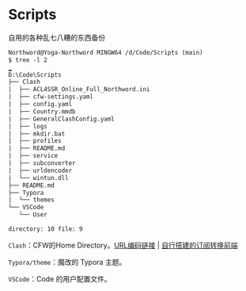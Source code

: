 # Scripts
自用的各种乱七八糟的东西备份

```txt
Northword@Yoga-Northword MINGW64 /d/Code/Scripts (main)
$ tree -l 2
▁
D:\Code\Scripts
├── Clash
|  ├── ACL4SSR_Online_Full_Northword.ini
|  ├── cfw-settings.yaml
|  ├── config.yaml
|  ├── Country.mmdb
|  ├── GeneralClashConfig.yaml
|  ├── logs
|  ├── mkdir.bat
|  ├── profiles
|  ├── README.md
|  ├── service
|  ├── subconverter
|  ├── urldencoder
|  └── wintun.dll
├── README.md
├── Typora
|  └── themes
└── VSCode
   └── User

directory: 10 file: 9
```

`Clash`：CFW的Home Directory。[URL编码链接](https://northword.github.io/Scripts/Clash/urldencoder/index.html) | [自行搭建的订阅转换前端](https://northword.github.io/sub-web)

`Typora/theme`：魔改的 Typora 主题。

`VSCode`：Code 的用户配置文件。

